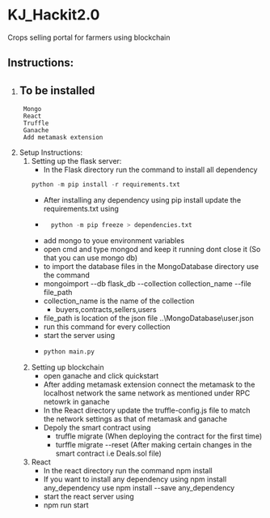 # KJ_Hackit2.0
Crops selling portal for farmers using blockchain

## Instructions:
1. ## To be installed
		Mongo
		React
		Truffle 
		Ganache
		Add metamask extension
2. Setup Instructions:
	1. Setting up the flask server:
		* In the Flask directory run the command to install all dependency
		```python 
		python -m pip install -r requirements.txt
		```
		* After installing any dependency using pip install update the requirements.txt using 
		* ```python 
			python -m pip freeze > dependencies.txt
			```
		* add mongo to youe environment variables 
		* open cmd and type mongod and keep it running dont close it (So that you can use mongo db)
		* to import the database files in the MongoDatabase directory use the command
		* mongoimport --db flask_db --collection collection_name --file file_path
		* collection_name is the name of the collection
			* buyers,contracts,sellers,users
		* file_path is location of the json file ..\MongoDatabase\user.json
		* run this command for every collection
		* start the server using
		*	```python 
			python main.py
			```
	2. Setting up blockchain
		* open ganache and click quickstart 
		* After adding metamask extension connect the metamask to the localhost network the same network as mentioned under RPC netowrk in ganache
		* In the React directory update the truffle-config.js file to match the network settings as that of metamask and ganache
		* Depoly the smart contract using
			* truffle migrate (When deploying the contract for the first time)
			* turffle migrate --reset (After making certain changes in the smart contract i.e Deals.sol file)
	3. React
		* In the react directory run the command
			npm install
		* If you want to install any dependency using npm install any_dependency use npm install --save any_dependency
		* start the react server using
		* npm run start  

